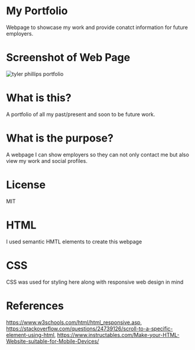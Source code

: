 # My Portfolio 
Webpage to showcase my work and provide conatct information for future employers.

# Screenshot of Web Page
![tyler phillips portfolio](https://user-images.githubusercontent.com/123614404/222925130-28dab3ab-cf39-4760-a7a7-d9b8f13efd65.png)


# What is this?
A portfolio of all my past/present and soon to be future work.

# What is the purpose?
A webpage I can show employers so they can not only contact me but also view my work and social profiles.
# License 
MIT 

# HTML
I used semantic HMTL elements to create this webpage

# CSS
CSS was used for styling here along with responsive web design in mind

# References 
https://www.w3schools.com/html/html_responsive.asp, https://stackoverflow.com/questions/24739126/scroll-to-a-specific-element-using-html, https://www.instructables.com/Make-your-HTML-Website-suitable-for-Mobile-Devices/
